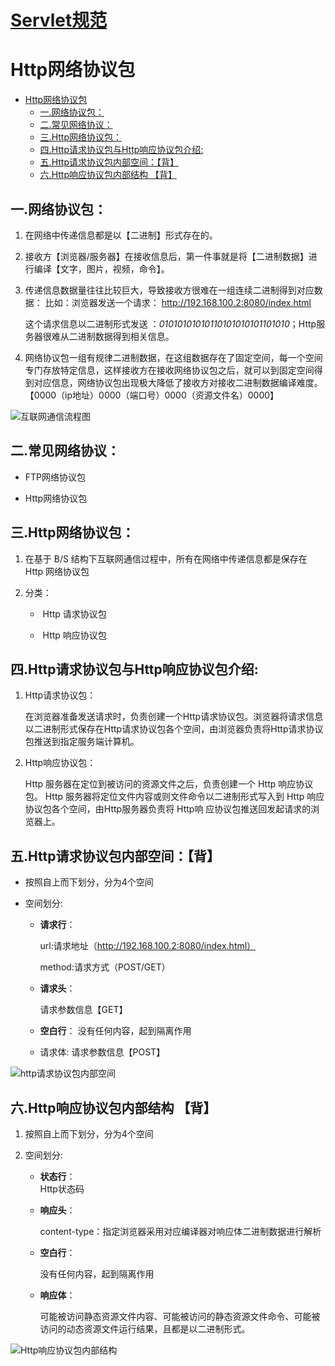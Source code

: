 # [Servlet规范](https://github.com/Type-Gao/blog/issues/3)

# Http网络协议包  

- [Http网络协议包](#http网络协议包)
  - [一.网络协议包：](#一网络协议包)
  - [二.常见网络协议：](#二常见网络协议)
  - [三.Http网络协议包：](#三http网络协议包)
  - [四.Http请求协议包与Http响应协议包介绍:](#四http请求协议包与http响应协议包介绍)
  - [五.Http请求协议包内部空间：【背】](#五http请求协议包内部空间背)
  - [六.Http响应协议包内部结构 【背】](#六http响应协议包内部结构-背)

## 一.网络协议包：

1. 在网络中传递信息都是以【二进制】形式存在的。

2. 接收方【浏览器/服务器】在接收信息后，第一件事就是将【二进制数据】进行编译【文字，图片，视频，命令】。

3. 传递信息数据量往往比较巨大，导致接收方很难在一组连续二进制得到对应数据：
   比如：浏览器发送一个请求： http://192.168.100.2:8080/index.html
   
   这个请求信息以二进制形式发送 ：*01010101010110101010101101010*；Http服务器很难从二进制数据得到相关信息。

4. 网络协议包一组有规律二进制数据，在这组数据存在了固定空间，每一个空间专门存放特定信息，这样接收方在接收网络协议包之后，就可以到固定空间得到对应信息，网络协议包出现极大降低了接收方对接收二进制数据编译难度。
   【0000（ip地址）0000（端口号）0000（资源文件名）0000】

![互联网通信流程图](http://gao8847.oss-cn-hangzhou.aliyuncs.com/img%E4%BA%92%E8%81%94%E7%BD%91%E9%80%9A%E4%BF%A1%E6%B5%81%E7%A8%8B%E5%9B%BE.png)



## 二.常见网络协议：

- FTP网络协议包

- Http网络协议包



## 三.Http网络协议包：

1. 在基于 B/S 结构下互联网通信过程中，所有在网络中传递信息都是保存在 Http 网络协议包

2. 分类：

   - ​	Http 请求协议包

   - ​	Http 响应协议包



## 四.Http请求协议包与Http响应协议包介绍:

1. Http请求协议包：

   在浏览器准备发送请求时，负责创建一个Http请求协议包。浏览器将请求信息以二进制形式保存在Http请求协议包各个空间，由浏览器负责将Http请求协议包推送到指定服务端计算机。

   

2. Http响应协议包：

   Http 服务器在定位到被访问的资源文件之后，负责创建一个 Http 响应协议包。 Http 服务器将定位文件内容或则文件命令以二进制形式写入到 Http 响应协议包各个空间，由Http服务器负责将 Http响 应协议包推送回发起请求的浏览器上。



## 五.Http请求协议包内部空间：【背】

- 按照自上而下划分，分为4个空间

- 空间划分:

   - **请求行**：

      url:请求地址（http://192.168.100.2:8080/index.html）

      method:请求方式（POST/GET）

   - **请求头**：

     请求参数信息【GET】

   - **空白行**：
     没有任何内容，起到隔离作用

   - 请求体:
     请求参数信息【POST】

![http请求协议包内部空间](http://gao8847.oss-cn-hangzhou.aliyuncs.com/imghttp%E8%AF%B7%E6%B1%82%E5%8D%8F%E8%AE%AE%E5%8C%85%E5%86%85%E9%83%A8%E7%A9%BA%E9%97%B4.png)



## 六.Http响应协议包内部结构 【背】

1. 按照自上而下划分，分为4个空间

2. 空间划分:

   - **状态行**：             
     Http状态码
     
   - **响应头**：            
     
     content-type：指定浏览器采用对应编译器对响应体二进制数据进行解析

   - **空白行**：

     没有任何内容，起到隔离作用

   - **响应体**：

     可能被访问静态资源文件内容、可能被访问的静态资源文件命令、可能被访问的动态资源文件运行结果，且都是以二进制形式。


![Http响应协议包内部结构](http://gao8847.oss-cn-hangzhou.aliyuncs.com/imgHttp%E5%93%8D%E5%BA%94%E5%8D%8F%E8%AE%AE%E5%8C%85%E5%86%85%E9%83%A8%E7%BB%93%E6%9E%84.png)